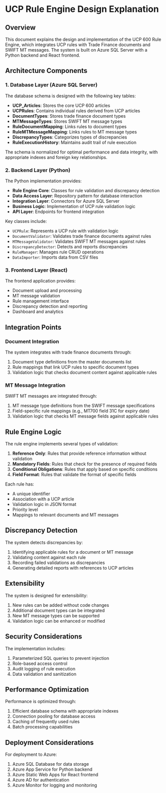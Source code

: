 # UCP Rule Engine Design Explanation

## Overview
This document explains the design and implementation of the UCP 600 Rule Engine, which integrates UCP rules with Trade Finance documents and SWIFT MT messages. The system is built on Azure SQL Server with a Python backend and React frontend.

## Architecture Components

### 1. Database Layer (Azure SQL Server)
The database schema is designed with the following key tables:
- **UCP_Articles**: Stores the core UCP 600 articles
- **UCPRules**: Contains individual rules derived from UCP articles
- **DocumentTypes**: Stores trade finance document types
- **MTMessageTypes**: Stores SWIFT MT message types
- **RuleDocumentMapping**: Links rules to document types
- **RuleMTMessageMapping**: Links rules to MT message types
- **DiscrepancyTypes**: Categorizes types of discrepancies
- **RuleExecutionHistory**: Maintains audit trail of rule execution

The schema is normalized for optimal performance and data integrity, with appropriate indexes and foreign key relationships.

### 2. Backend Layer (Python)
The Python implementation provides:
- **Rule Engine Core**: Classes for rule validation and discrepancy detection
- **Data Access Layer**: Repository pattern for database interaction
- **Integration Layer**: Connectors for Azure SQL Server
- **Business Logic**: Implementation of UCP rule validation logic
- **API Layer**: Endpoints for frontend integration

Key classes include:
- `UCPRule`: Represents a UCP rule with validation logic
- `DocumentValidator`: Validates trade finance documents against rules
- `MTMessageValidator`: Validates SWIFT MT messages against rules
- `DiscrepancyDetector`: Detects and reports discrepancies
- `RuleManager`: Manages rule CRUD operations
- `DataImporter`: Imports data from CSV files

### 3. Frontend Layer (React)
The frontend application provides:
- Document upload and processing
- MT message validation
- Rule management interface
- Discrepancy detection and reporting
- Dashboard and analytics

## Integration Points

### Document Integration
The system integrates with trade finance documents through:
1. Document type definitions from the master documents list
2. Rule mappings that link UCP rules to specific document types
3. Validation logic that checks document content against applicable rules

### MT Message Integration
SWIFT MT messages are integrated through:
1. MT message type definitions from the SWIFT message specifications
2. Field-specific rule mappings (e.g., MT700 field 31C for expiry date)
3. Validation logic that checks MT message fields against applicable rules

## Rule Engine Logic
The rule engine implements several types of validation:
1. **Reference Only**: Rules that provide reference information without validation
2. **Mandatory Fields**: Rules that check for the presence of required fields
3. **Conditional Obligations**: Rules that apply based on specific conditions
4. **Field Format**: Rules that validate the format of specific fields

Each rule has:
- A unique identifier
- Association with a UCP article
- Validation logic in JSON format
- Priority level
- Mappings to relevant documents and MT messages

## Discrepancy Detection
The system detects discrepancies by:
1. Identifying applicable rules for a document or MT message
2. Validating content against each rule
3. Recording failed validations as discrepancies
4. Generating detailed reports with references to UCP articles

## Extensibility
The system is designed for extensibility:
1. New rules can be added without code changes
2. Additional document types can be integrated
3. New MT message types can be supported
4. Validation logic can be enhanced or modified

## Security Considerations
The implementation includes:
1. Parameterized SQL queries to prevent injection
2. Role-based access control
3. Audit logging of rule execution
4. Data validation and sanitization

## Performance Optimization
Performance is optimized through:
1. Efficient database schema with appropriate indexes
2. Connection pooling for database access
3. Caching of frequently used rules
4. Batch processing capabilities

## Deployment Considerations
For deployment to Azure:
1. Azure SQL Database for data storage
2. Azure App Service for Python backend
3. Azure Static Web Apps for React frontend
4. Azure AD for authentication
5. Azure Monitor for logging and monitoring
